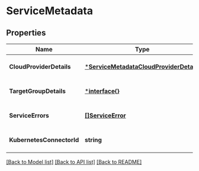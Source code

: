 # ServiceMetadata

## Properties
Name | Type | Description | Notes
------------ | ------------- | ------------- | -------------
**CloudProviderDetails** | [***ServiceMetadataCloudProviderDetails**](ServiceMetadata_cloud_provider_details.md) |  | [optional] [default to null]
**TargetGroupDetails** | [***interface{}**](interface{}.md) |  | [optional] [default to null]
**ServiceErrors** | [**[]ServiceError**](ServiceError.md) |  | [optional] [default to null]
**KubernetesConnectorId** | **string** |  | [optional] [default to null]

[[Back to Model list]](../README.md#documentation-for-models) [[Back to API list]](../README.md#documentation-for-api-endpoints) [[Back to README]](../README.md)

